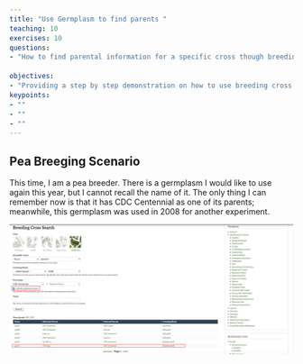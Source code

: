 ```yaml
---
title: "Use Germplasm to find parents "
teaching: 10
exercises: 10
questions:
- "How to find parental information for a specific cross though breeding cross search?"

objectives:
- "Providing a step by step demonstration on how to use breeding cross search on KnowPulse"
keypoints:
- ""
- ""
- ""
---
```

## Pea Breeging Scenario
This time, I am a pea breeder. There is a germplasm I would like to use again this year, but I cannot recall the name of it. The only thing I can remember now is that it has CDC Centennial as one of its parents; meanwhile, this germplasm was used in 2008 for another experiment. 

![Screenshot of main code listing](../fig/Use-germplasm-search-to-find-parents-1.png)
